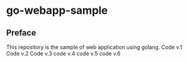 # go-webapp-sample



## Preface
This repository is the sample of web application using golang.
Code v.1
Code v.2
Code v.3
code v.4
code v.5
code v.6
